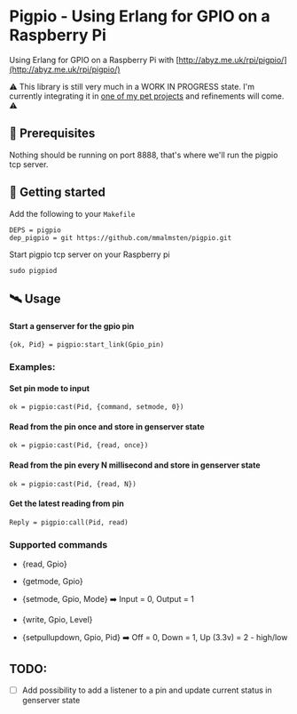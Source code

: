 # Pigpio - Using Erlang for GPIO on a Raspberry Pi

Using Erlang for GPIO on a Raspberry Pi with [http://abyz.me.uk/rpi/pigpio/](http://abyz.me.uk/rpi/pigpio/)

⚠️ This library is still very much in a WORK IN PROGRESS state. I'm currently integrating it in [one of my pet projects](https://github.com/mmalmsten/PlantWatcher) and refinements will come. ⚠️

## 🐞 Prerequisites
Nothing should be running on port 8888, that's where we'll run the pigpio tcp server.

## 🚀 Getting started

Add the following to your `Makefile`

```
DEPS = pigpio
dep_pigpio = git https://github.com/mmalmsten/pigpio.git
```

Start pigpio tcp server on your Raspberry pi

```
sudo pigpiod
```

## 🛰 Usage

#### Start a genserver for the gpio pin

```
{ok, Pid} = pigpio:start_link(Gpio_pin)
```

### Examples:

#### Set pin mode to input
```
ok = pigpio:cast(Pid, {command, setmode, 0})
```

#### Read from the pin once and store in genserver state
```
ok = pigpio:cast(Pid, {read, once})
```

#### Read from the pin every N millisecond and store in genserver state
```
ok = pigpio:cast(Pid, {read, N})
```

#### Get the latest reading from pin

```
Reply = pigpio:call(Pid, read)
```

### Supported commands
- {read, Gpio}

- {getmode, Gpio}

- {setmode, Gpio, Mode} ➡️ Input = 0, Output = 1

- {write, Gpio, Level}

- {setpullupdown, Gpio, Pid} ➡️ Off = 0, Down = 1, Up (3.3v) = 2 - high/low


## TODO:
- [ ] Add possibility to add a listener to a pin and update current status in genserver state
